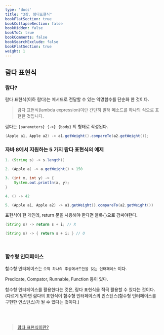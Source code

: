 ```yaml
---
type: 'docs'
title: "3장. 람다표현식"
bookFlatSection: true
bookCollapseSection: false
bookHidden: false
bookToC: true
bookComments: false
bookSearchExclude: false
bookFlatSection: true
weight: 1
---
```


## 람다 표현식

### 람다?

람다 표현식(이하 람다)는 메서드로 전달할 수 있는 익명함수를 단순화 한 것이다.

> 람다 표현식(lambda expression)이란 간단히 말해 메소드를 하나의 식으로 표현한 것입니다.

람다는 `{parameters} {->} {body}` 의 형태로 작성된다.

```java
(Apple a1, Apple a2) -> a1.getWeight().compareTo(a2.getWeight());
```

### 자바 8에서 지원하는 5 가지 람다 표현식의 예제

```java
1. (String s) -> s.length()

2. (Apple a) -> a.getWeight() > 150

3. (int x, int y) -> {
    System.out.println(x, y);
}

4. () -> 42

5. (Apple a1, Apple a2) -> a1.getWeight().compareTo(a2.getWeight())
```

표현식이 한 개인데, return 문을 사용해야 한다면 블록`{}`으로 감싸야한다.

```java
(String s) -> return s + i; // X

(String s) -> { return s + i; } // O
```

<br>

### 함수형 인터페이스

함수형 인터페이스는 `오직 하나의 추상메서드만을 갖는 인터페이스` 이다.

Predicate, Compator, Runnable, Function 등이 있다.

함수형 인터페이스를 활용한다는 것은, 람다 표현식을 적극 활용할 수 있다는 것이다. (다르게 말하면 람다의 표현식이 함수형 인터페이스의 인스턴스(함수형 인터페이스를 구현한 인스턴스)가 될 수 있다는 것이다.)

<br><br>

> [람다 표현식이란?](https://tcpschool.com/java/java_lambda_concept)